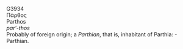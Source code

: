 <body>
  <p>G3934<br>  Πάρθος  <br> Parthos  <br><i>par‘-thos </i><br>Probably of foreign origin; a <i>Parthian</i>, that is, inhabitant of Parthia: - Parthian.<br></p>
 </body>